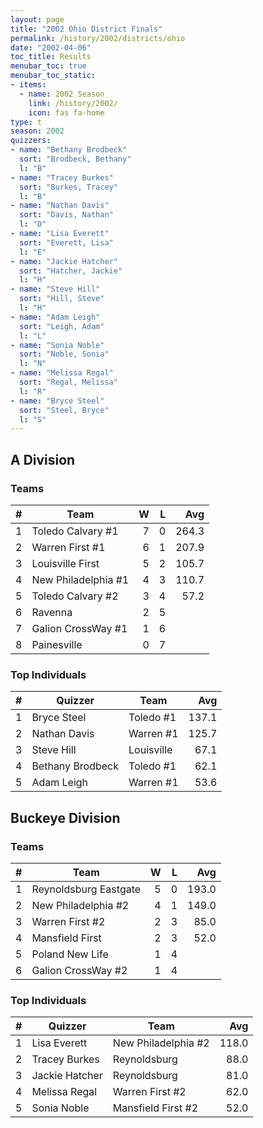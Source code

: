 ```yaml
---
layout: page
title: "2002 Ohio District Finals"
permalink: /history/2002/districts/ohio
date: "2002-04-06"
toc_title: Results
menubar_toc: true
menubar_toc_static:
- items:
  - name: 2002 Season
    link: /history/2002/
    icon: fas fa-home
type: t
season: 2002
quizzers:
- name: "Bethany Brodbeck"
  sort: "Brodbeck, Bethany"
  l: "B"
- name: "Tracey Burkes"
  sort: "Burkes, Tracey"
  l: "B"
- name: "Nathan Davis"
  sort: "Davis, Nathan"
  l: "D"
- name: "Lisa Everett"
  sort: "Everett, Lisa"
  l: "E"
- name: "Jackie Hatcher"
  sort: "Hatcher, Jackie"
  l: "H"
- name: "Steve Hill"
  sort: "Hill, Steve"
  l: "H"
- name: "Adam Leigh"
  sort: "Leigh, Adam"
  l: "L"
- name: "Sonia Noble"
  sort: "Noble, Sonia"
  l: "N"
- name: "Melissa Regal"
  sort: "Regal, Melissa"
  l: "R"
- name: "Bryce Steel"
  sort: "Steel, Bryce"
  l: "S"
---
```


## A Division

### Teams

|    # | Team                |    W |    L |   Avg |
| ---: | ------------------- | ---: | ---: | ----: |
|    1 | Toledo Calvary #1   |    7 |    0 | 264.3 |
|    2 | Warren First #1     |    6 |    1 | 207.9 |
|    3 | Louisville First    |    5 |    2 | 105.7 |
|    4 | New Philadelphia #1 |    4 |    3 | 110.7 |
|    5 | Toledo Calvary #2   |    3 |    4 |  57.2 |
|    6 | Ravenna             |    2 |    5 |       |
|    7 | Galion CrossWay #1  |    1 |    6 |       |
|    8 | Painesville         |    0 |    7 |       |

### Top Individuals

|    # | Quizzer          | Team       |   Avg |
| ---: | ---------------- | ---------- | ----: |
|    1 | Bryce Steel      | Toledo #1  | 137.1 |
|    2 | Nathan Davis     | Warren #1  | 125.7 |
|    3 | Steve Hill       | Louisville |  67.1 |
|    4 | Bethany Brodbeck | Toledo #1  |  62.1 |
|    5 | Adam Leigh       | Warren #1  |  53.6 |

## Buckeye Division

### Teams

|    # | Team                  |    W |    L |   Avg |
| ---: | --------------------- | ---: | ---: | ----: |
|    1 | Reynoldsburg Eastgate |    5 |    0 | 193.0 |
|    2 | New Philadelphia #2   |    4 |    1 | 149.0 |
|    3 | Warren First #2       |    2 |    3 |  85.0 |
|    4 | Mansfield First       |    2 |    3 |  52.0 |
|    5 | Poland New Life       |    1 |    4 |       |
|    6 | Galion CrossWay #2    |    1 |    4 |       |

### Top Individuals

|    # | Quizzer        | Team                |   Avg |
| ---: | -------------- | ------------------- | ----: |
|    1 | Lisa Everett   | New Philadelphia #2 | 118.0 |
|    2 | Tracey Burkes  | Reynoldsburg        |  88.0 |
|    3 | Jackie Hatcher | Reynoldsburg        |  81.0 |
|    4 | Melissa Regal  | Warren First #2     |  62.0 |
|    5 | Sonia Noble    | Mansfield First #2  |  52.0 |